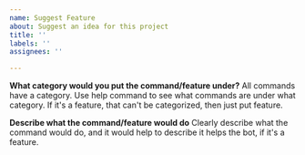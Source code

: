 ```yaml
---
name: Suggest Feature
about: Suggest an idea for this project
title: ''
labels: ''
assignees: ''

---
```


**What category would you put the command/feature under?**
All commands have a category. Use help command to see what commands are under what category. If it's a feature, that can't be categorized, then just put feature.

**Describe what the command/feature would do**
Clearly describe what the command would do, and it would help to describe it helps the bot, if it's a feature.
